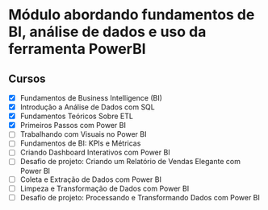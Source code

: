 # Módulo abordando fundamentos de BI, análise de dados e uso da ferramenta PowerBI
## Cursos  
- [x] Fundamentos de Business Intelligence (BI)
- [x] Introdução a Análise de Dados com SQL
- [x] Fundamentos Teóricos Sobre ETL
- [x] Primeiros Passos com Power BI
- [ ] Trabalhando com Visuais no Power BI
- [ ] Fundamentos de BI: KPIs e Métricas
- [ ] Criando Dashboard Interativos com Power BI
- [ ] Desafio de projeto: Criando um Relatório de Vendas Elegante com Power BI
- [ ] Coleta e Extração de Dados com Power BI
- [ ] Limpeza e Transformação de Dados com Power BI
- [ ] Desafio de projeto: Processando e Transformando Dados com Power BI
